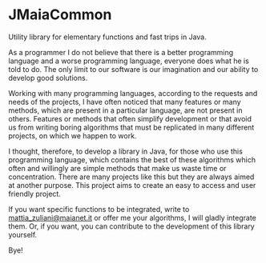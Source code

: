 # JMaiaCommon

Utility library for elementary functions and fast trips in Java.

As a programmer I do not believe that there is a better programming language and a worse programming language, everyone does what he is told to do. The only limit to our software is our imagination and our ability to develop good solutions.

Working with many programming languages, according to the requests and needs of the projects, I have often noticed that many features or many methods, which are present in a particular language, are not present in others. Features or methods that often simplify development or that avoid us from writing boring algorithms that must be replicated in many different projects, on which we happen to work.

I thought, therefore, to develop a library in Java, for those who use this programming language, which contains the best of these algorithms which often and willingly are simple methods that make us waste time or concentration. There are many projects like this but they are always aimed at another purpose. This project aims to create an easy to access and user friendly project.

If you want specific functions to be integrated, write to mattia_zuliani@maianet.it or offer me your algorithms, I will gladly integrate them. Or, if you want, you can contribute to the development of this library yourself.

Bye!
